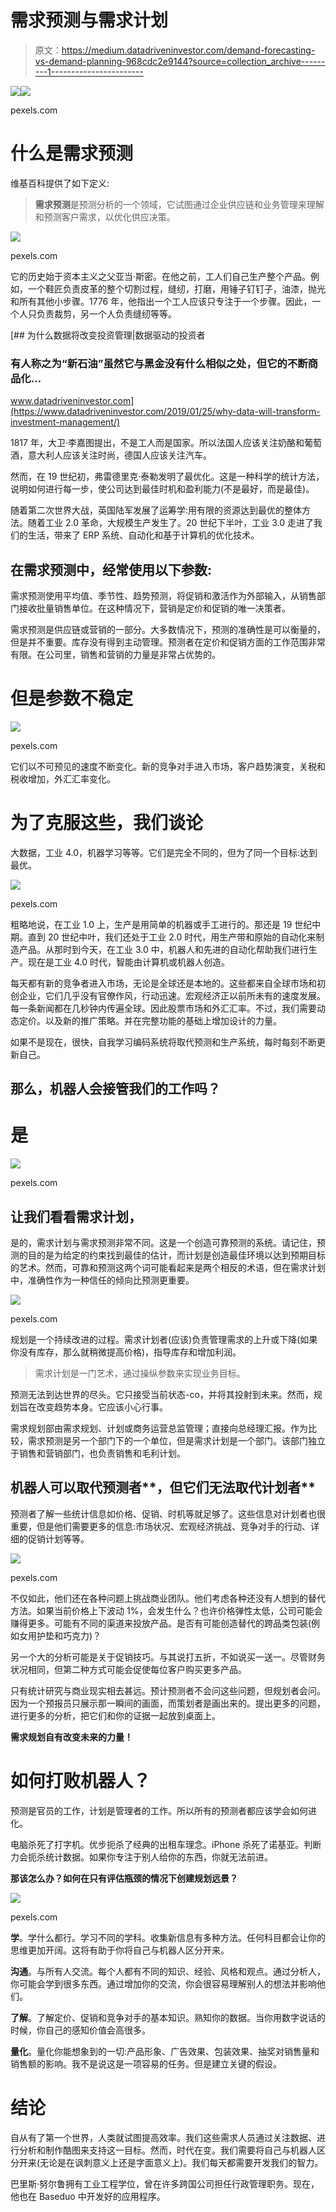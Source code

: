 # 需求预测与需求计划

> 原文：<https://medium.datadriveninvestor.com/demand-forecasting-vs-demand-planning-968cdc2e9144?source=collection_archive---------1----------------------->

[![](img/eb9275af175a9335e3b72ec27c9301f0.png)](http://www.track.datadriveninvestor.com/1B9E)![](img/a7fe1170886736c5dbae060b433ed878.png)

pexels.com

# 什么是需求预测

维基百科提供了如下定义:

> **需求预测**是预测分析的一个领域，它试图通过企业供应链和业务管理来理解和预测客户需求，以优化供应决策。

![](img/5c66d51ae11237fa1fd1291abe51c394.png)

pexels.com

它的历史始于资本主义之父亚当·斯密。在他之前，工人们自己生产整个产品。例如，一个鞋匠负责皮革的整个切割过程，缝纫，打磨，用锤子钉钉子，油漆，抛光和所有其他小步骤。1776 年，他指出一个工人应该只专注于一个步骤。因此，一个人只负责裁剪，另一个人负责缝纫等等。

[](https://www.datadriveninvestor.com/2019/01/25/why-data-will-transform-investment-management/) [## 为什么数据将改变投资管理|数据驱动的投资者

### 有人称之为“新石油”虽然它与黑金没有什么相似之处，但它的不断商品化…

www.datadriveninvestor.com](https://www.datadriveninvestor.com/2019/01/25/why-data-will-transform-investment-management/) 

1817 年，大卫·李嘉图提出，不是工人而是国家。所以法国人应该关注奶酪和葡萄酒，意大利人应该关注时尚，德国人应该关注汽车。

然而，在 19 世纪初，弗雷德里克·泰勒发明了最优化。这是一种科学的统计方法，说明如何进行每一步，使公司达到最佳时机和盈利能力(不是最好，而是最佳)。

随着第二次世界大战，英国陆军发展了运筹学:用有限的资源达到最优的整体方法。随着工业 2.0 革命，大规模生产发生了。20 世纪下半叶，工业 3.0 走进了我们的生活，带来了 ERP 系统、自动化和基于计算机的优化技术。

## 在需求预测中，经常使用以下参数:

需求预测使用平均值、季节性、趋势预测，将促销和激活作为外部输入，从销售部门接收批量销售单位。在这种情况下，营销是定价和促销的唯一决策者。

需求预测是供应链或营销的一部分。大多数情况下，预测的准确性是可以衡量的，但是并不重要。库存没有得到主动管理。预测者在定价和促销方面的工作范围非常有限。在公司里，销售和营销的力量是非常占优势的。

# 但是参数不稳定

![](img/dc238c1d2954982f0e2ee6454fbbe0d8.png)

pexels.com

它们以不可预见的速度不断变化。新的竞争对手进入市场，客户趋势演变，关税和税收增加，外汇汇率变化。

# 为了克服这些，我们谈论

大数据，工业 4.0，机器学习等等。它们是完全不同的，但为了同一个目标:达到最优。

![](img/c4ffb092d39b272ffbd70c2a6445828e.png)

pexels.com

粗略地说，在工业 1.0 上，生产是用简单的机器或手工进行的。那还是 19 世纪中期。直到 20 世纪中叶，我们还处于工业 2.0 时代，用生产带和原始的自动化来制造产品。从那时到今天，在工业 3.0 中，机器人和先进的自动化帮助我们进行生产。现在是工业 4.0 时代，智能由计算机或机器人创造。

每天都有新的竞争者进入市场，无论是全球还是本地的。这些都来自全球市场和初创企业，它们几乎没有官僚作风，行动迅速。宏观经济正以前所未有的速度发展。每一条新闻都在几秒钟内传遍全球。因此股票市场和外汇汇率。不过，我们需要动态定价。以及新的推广策略。并在完整功能的基础上增加设计的力量。

如果不是现在，很快，自我学习编码系统将取代预测和生产系统，每时每刻不断更新自己。

## 那么，机器人会接管我们的工作吗？

# **是**

![](img/35995e81464f001adfdb8c792f17d058.png)

pexels.com

## 让我们看看需求计划，

是的，需求计划与需求预测非常不同。这是一个创造可靠预测的系统。请记住，预测的目的是为给定的约束找到最佳的估计，而计划是创造最佳环境以达到预期目标的艺术。然而，可靠和预测这两个词可能看起来是两个相反的术语，但在需求计划中，准确性作为一种信任的倾向比预测更重要。

![](img/eb8de494e344506f285f30eb1768b162.png)

pexels.com

规划是一个持续改进的过程。需求计划者(应该)负责管理需求的上升或下降(如果你没有库存，那么就稍微提高价格)，指导库存和增加利润。

> 需求计划是一门艺术，通过操纵参数来实现业务目标。

预测无法到达世界的尽头。它只接受当前状态-co，并将其投射到未来。然而，规划旨在改变趋势本身。它应该小心行事。

需求规划部由需求规划、计划或商务运营总监管理；直接向总经理汇报。作为比较，需求预测是另一个部门下的一个单位，但是需求计划是一个部门。该部门独立于销售和营销部门，也负责销售和毛利计划。

## 机器人可以取代预测者**，但它们无法取代计划者**

预测者了解一些统计信息如价格、促销、时机等就足够了。这些信息对计划者也很重要，但是他们需要更多的信息:市场状况、宏观经济挑战、竞争对手的行动、详细的促销计划等等。

![](img/dc4d57bd070585e37cc565a2214437f3.png)

pexels.com

不仅如此，他们还在各种问题上挑战商业团队。他们考虑各种还没有人想到的替代方法。如果当前价格上下波动 1%，会发生什么？也许价格弹性太低，公司可能会赚得更多。可能有不同的渠道来投放产品。是否有可能创造替代的跨品类包装(例如女用护垫和巧克力)？

另一个大的分析可能是关于促销技巧。与其说打五折，不如说买一送一。尽管财务状况相同，但第二种方式可能会促使每位客户购买更多产品。

只有统计研究与商业现实相去甚远。预计预测者不会问这些问题，但规划者会问。因为一个预报员只展示那一瞬间的画面，而策划者是画出来的。提出更多的问题，进行更多的分析，把它们和你的证据一起放到桌面上。

**需求规划自有改变未来的力量！**

# 如何打败机器人？

预测是官员的工作，计划是管理者的工作。所以所有的预测者都应该学会如何进化。

电脑杀死了打字机。优步扼杀了经典的出租车理念。iPhone 杀死了诺基亚。判断力会扼杀统计数据。如果你专注于别人给你的东西，你就无法前进。

**那该怎么办？如何在只有评估瓶颈的情况下创建规划远景？**

![](img/5d839f0ce094ff2e06bf9e1a54ab215a.png)

pexels.com

**学**。学什么都行。学习不同的学科。收集新信息有多种方法。任何科目都会让你的思维更加开阔。这将有助于你将自己与机器人区分开来。

**沟通**。与所有人交流。每个人都有不同的知识、经验、风格和观点。通过分析人，你可能会学到很多东西。通过增加你的交流，你会很容易理解别人的想法并影响他们。

**了解**。了解定价、促销和竞争对手的基本知识。熟知你的数据。当你用数字说话的时候，你自己的感知价值会高很多。

**量化**。量化你能想象到的一切:产品形象、广告效果、包装效果、抽奖对销售量和销售额的影响。我不是说这是一项容易的任务。但是建立关键的假设。

# **结论**

自从有了第一个世界，人类就试图提高效率。我们这些需求人员通过关注数据、进行分析和制作酷图来支持这一目标。然而，时代在变。我们需要将自己与机器人区分开来(无论是在讽刺意义上还是字面意义上)。我们每天都需要开发我们的智力。

巴里斯·努尔鲁拥有工业工程学位，曾在许多跨国公司担任行政管理职务。现在，他也在 Baseduo 中开发好的应用程序。